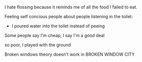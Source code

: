 I hate flossing because it reminds me of all the food I failed to eat.


Feeling self concious people about people listening in the toilet:
- I poured water into the toilet instead of peeing

Some people say I'm cheap, I say I'm a good deal

so poor, I played with the ground

Broken windows theory doesn't work in BROKEN WINDOW CITY

